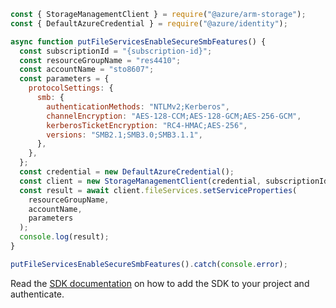```javascript
const { StorageManagementClient } = require("@azure/arm-storage");
const { DefaultAzureCredential } = require("@azure/identity");

async function putFileServicesEnableSecureSmbFeatures() {
  const subscriptionId = "{subscription-id}";
  const resourceGroupName = "res4410";
  const accountName = "sto8607";
  const parameters = {
    protocolSettings: {
      smb: {
        authenticationMethods: "NTLMv2;Kerberos",
        channelEncryption: "AES-128-CCM;AES-128-GCM;AES-256-GCM",
        kerberosTicketEncryption: "RC4-HMAC;AES-256",
        versions: "SMB2.1;SMB3.0;SMB3.1.1",
      },
    },
  };
  const credential = new DefaultAzureCredential();
  const client = new StorageManagementClient(credential, subscriptionId);
  const result = await client.fileServices.setServiceProperties(
    resourceGroupName,
    accountName,
    parameters
  );
  console.log(result);
}

putFileServicesEnableSecureSmbFeatures().catch(console.error);
```

Read the [SDK documentation](https://github.com/Azure/azure-sdk-for-js/blob/%40azure%2Farm-storage_17.2.0/sdk/storage/arm-storage/README.md) on how to add the SDK to your project and authenticate.
